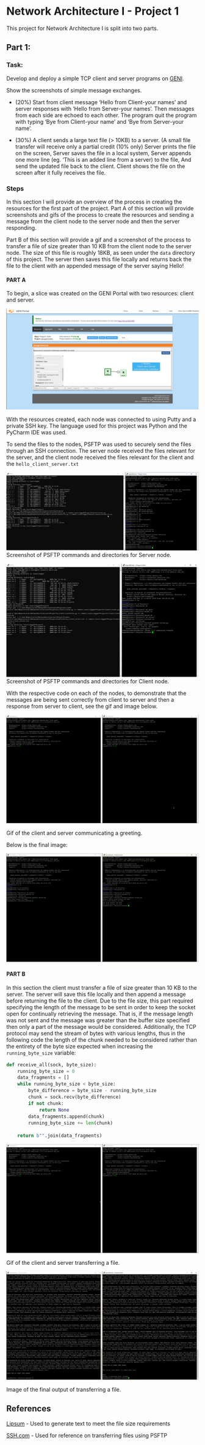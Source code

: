 # Network Architecture I - Project 1

This project for Network Architecture I is split into two parts.

## Part 1:

### Task:
Develop and deploy a simple TCP client and server programs on [GENI](https://portal.geni.net/).

Show the screenshots of simple message exchanges.

 * (20%) Start from client message ‘Hello from Client-your names’ and server responses
with ‘Hello from Server-your names’. Then messages from each side are echoed to each
other. The program quit the program with typing ‘Bye from Client-your name’ and ‘Bye
from Server-your name’.

* (30%) A client sends a large text file (> 10KB) to a server. (A small file transfer will
receive only a partial credit (10% only)
Server prints the file on the screen,
Server saves the file in a local system,
Server appends one more line (eg. ‘This is an added line from a server) to the file,
And send the updated file back to the client.
Client shows the file on the screen after it fully receives the file.

### Steps

In this section I will provide an overview of the process in creating the resources for the first part of the project. Part A of this section will provide screenshots and gifs of the process to create the resources and sending a message from the client node to the server node and then the server responding.

Part B of this section will provide a gif and a screenshot of the process to transfer a file of size greater than 10 KB from the client node to the server node. The size of this file is roughly 18KB, as seen under the `data` directory of this project. The server then saves this file locally and returns back the file to the client with an appended message of the server saying Hello!



#### PART A

To begin, a slice was created on the GENI Portal with two resources: client and server.

![Slice_Resources](docs/screenshots/Slice_Resources.png)

With the resources created, each node was connected to using Putty and a private SSH key. The language used for this project was Python and the PyCharm IDE was used.

To send the files to the nodes, PSFTP was used to securely send the files through an SSH connection. The server node received the files relevant for the server, and the client node received the files relevant for the client and the `hello_client_server.txt`

![PSFTP-Code-Server](docs/screenshots/PSFTP-Code-Server.png)
Screenshot of PSFTP commands and directories for Server node.

![PSFTP-Code-Client](docs/screenshots/PSFTP-Code-Client.png)
Screenshot of PSFTP commands and directories for Client node.

With the respective code on each of the nodes, to demonstrate that the messages are being sent correctly from client to server and then a response from server to client, see the gif and image below.

![Client-Server-Demo](docs/screenshots/Client-Server-Demo.gif)

Gif of the client and server communicating a greeting.

Below is the final image:

![Client-Server-Hello](docs/screenshots/Client-Server-Hello.png)



#### PART B

In this section the client must transfer a file of size greater than 10 KB to the server. The server will save this file locally and then append a message before returning the file to the client. Due to the file size, this part required specifying the length of the message to be sent in order to keep the socket open for continually retrieving the message. That is, if the message length was not sent and the message was greater than the buffer size specified then only a part of the message would be considered. Additionally, the TCP protocol may send the stream of bytes with various lengths, thus in the following code the length of the chunk needed to be considered rather than the entirety of the byte size expected when increasing the `running_byte_size` variable:

```python
def receive_all(sock, byte_size):
    running_byte_size = 0
    data_fragments = []
    while running_byte_size < byte_size:
        byte_difference = byte_size - running_byte_size
        chunk = sock.recv(byte_difference)
        if not chunk:
            return None
        data_fragments.append(chunk)
        running_byte_size += len(chunk)

    return b"".join(data_fragments)
```



![Client-Server-File-Transfer](docs/screenshots/Client-Server-File-Transfer.gif)

Gif of the client and server transferring a file.

![Client-Server-File-Transfer-End](docs/screenshots/Client-Server-File-Transfer-End.png)

Image of the final output of transferring a file.



## References

[Lipsum](https://www.lipsum.com/feed/html) - Used to generate text to meet the file size requirements

[SSH.com](https://www.ssh.com/ssh/putty/putty-manuals/0.68/Chapter6.html#psftp-starting) - Used for reference on transferring files using PSFTP